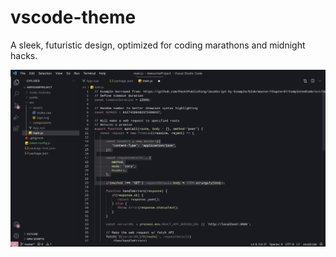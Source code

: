 # vscode-theme
A sleek, futuristic design, optimized for coding marathons and midnight hacks.

![screenshot](https://github.com/netrunnaz/vscode-theme/blob/main/theme.png?raw=true)
